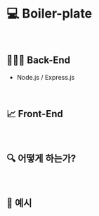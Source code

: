 # 💻 Boiler-plate
<br>

## 👨🏻‍💻 Back-End
* Node.js / Express.js
   
<br>

## 📈 Front-End

<br>

## 🔍 어떻게 하는가?

<br>

## 🔖 예시
